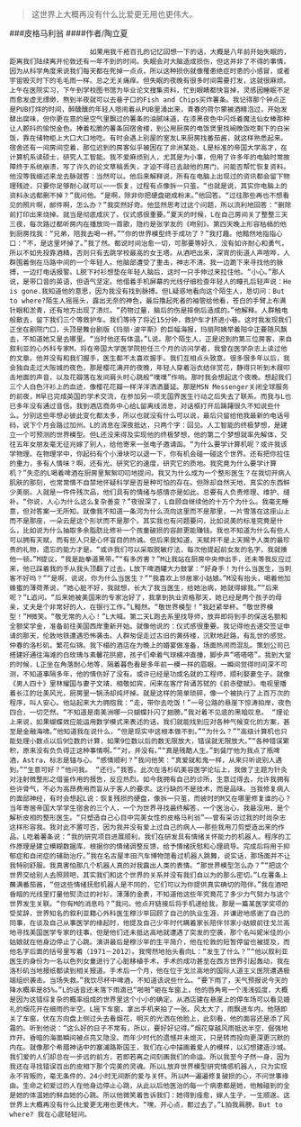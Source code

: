 > 这世界上大概再没有什么比爱更无用也更伟大。

###皮格马利翁
####作者/陶立夏

						如果用我千疮百孔的记忆回想一下的话，大概是八年前开始失眠的，距离我们陆续离开伦敦还有一年不到的时间。失眠会对大脑造成损伤，但这并非了不得的事情，因为从科学角度来说我们每天都在死掉一点点，所以这种损伤就像罹患绝症时患的小感冒，或者宇宙毁灭时下的毛毛雨一样。总之无关痛痒。但失眠的夜晚有很多时间需要打发，这就很麻烦。上午在医院实习，下午到学校图书馆为毕业论文搜集资料，忙到眼睛都快盲掉，灵感因睡眠不足而愈发虚无缥缈，熬到半夜就可以去巷子口的Fish and Chips买炸薯条。我记得那个钟点正是PUB打烊的时间，醉醺醺的年轻人喧闹着从PUB里涌出来，青春的荷尔蒙被酒精泡过，开始发酵出腐味，但你更在意的是空气里飘过的薯条的油腻味道，在漆黑夜色中闪烁着魔法仙女棒那种让人颤抖的愉悦金色。捧着松脆的薯条回宿舍楼，到公用厨房的电饭煲里找碗晚饭吃剩下的白米饭，靠在储物柜上大口大口地吃。有时会遇上别屋的室友L来厨房找番茄酱，就这样熟悉起来。宿舍还有一间房间空着，那位迟到的房客似乎被困在了非洲某处。L是标准的帝国大学高才，在计算机系读硕士，研究人工智能。我不爱麻烦别人，尤其是为小事，但用了许多年的电脑时常故障终于系统崩溃，写了许久的论文草稿丢失，才迫不得已去敲他的房门，问能否帮忙恢复资料。他没等我细述来龙去脉就答：当然可以。他后来解释说，所有在电脑上出现过的资讯都会留下物理残迹，只要你足够耐心就可以一一恢复，过程有点像拆一只茧。“也就是说，其实你电脑上的资料永远都删不掉？”我问他。“是啊，除非你把硬盘砸成粉末。”他回答。“过往那些再也不想看见的照片啊，邮件啊，怎么办？”我突然好奇。他显然思考过这个问题，所以流利地回答：“删除前打印出来烧掉。就当是彻底成灰了。仪式感很重要。”夏天的时候，L在自己房间关了整整三天三夜，每次路过都听房内在播放同一首歌，隐约是张学友的《吻别》。第四天晚上形容枯槁的他到厨房找我：“兄弟，陪我去喝一杯。”“你的世界模型终于成功了？”我打趣。他黯然地指指心口：“不，是这里坏掉了。”我了然。都说时间治愈一切，可那要等好久，没有如许耐心和勇气，所以不如先投靠酒精，否则只有去跳学校最高的女王塔。从酒吧出来，深宵的街道人声喧哗，人群围着倒在马路中间的一个年轻人。他脑部遭受了重击，神志不清。我一边跪下来寻找他的脉搏，一边打电话报警。L脱下衬衫想垫在年轻人脑后，这时一只手伸过来拉住他。“小心。”那人说，是带口音的英语，但语气坚定。他借着手机屏幕的光线仔细检查年轻人的瞳孔后轻声说：He is gone.我知道他的意思，因为我没有找到脉搏。但L疑惑地看向这个陌生人，恳切问：But to where?陌生人摇摇头，露出无奈的神色，最后撸起死者的袖管给他看，苍白的手臂上布满针眼和淤青，还有地方出现了溃烂。“药物过量，脑后的伤是摔倒后造成的。”他解释。人群触电般散去，留下我们三个等救护车。我们等待了将近15分钟，救护车才挤进小巷。这时我发现我们正坐在剧院门口，头顶是舞台剧版《玛丽·波平斯》的巨幅海报，玛丽阿姨举着阳伞正要随风飘去，不知道她又是去哪里。“当时他还有体温。”L说。那个陌生人，正是迟到的第三位房客，来自叙利亚的心外科专家M，将在帝国大学医学院担任三个月的访问学者，我曾在医学杂志上读过他的文章。他并没有和我们握手，医生都不太喜欢握手。我们互相点头致意。很多很多年以后，我会独自走过大阪城的夜色，那是樱花满开的夜晚，年轻人穿着浴衣结伴赏花，静得只听到木屐叩击地面的声音，以及花瓣落在发间肩头时心跳般“噗噗”作响。那时我会想起这个夜晚。想起我们三个人白色汗衫上的血迹，像樱花花瓣一样洋洋洒洒蔓延。那是MSN Messenger关闭全球服务的前夜，M早已完成英国的学术交流，在参加另一项无国界医生行动之后失去了联系。而我与L也已多年没有通过音信。我到酒店商务中心给L留离线消息，对话框打开后踌躇很久不知说些什么。分别这些年想必彼此变化都太多，所以也就没有什么可以说，最后只留给他我最新的电话号码，说下个月会路过加州。L的消息在深夜抵达，只两个字：回见。人工智能的终极梦想，是建立一个可预测的世界模型。但L还没来得及实现他的终极梦想，他的第二个梦想就率先解体，交往五年女朋友毫无征兆嫁了别人，给他寄来一张电子邀请函。“为什么要学计算机呢？或许我该学物理。在物理学中，你起码有个小滑块可以退一下，你有机会碰一碰这个世界。还有把你拉住的重力，多有人情味？啊，还有光，研究它的速度，研究它的质地。我究竟为什么要学计算机？”失恋的L喝着啤酒在厨房里絮絮叨叨地提问。我又为什么成为一个整形医生？在我切开病人肌肤的那刻，也常常情不自禁地怀疑科学是否是种可怕的存在。但除却自然天地，真实的东西鲜少美丽。人就是一件件残次品，他们具有的情绪与感情亦是如此。总要有人负责修理、维护、缝补。“你说，人心为什么这么复杂善变？”夜很深了，L自顾自继续他的十万个为什么。我毫无睡意，但对答案一无所知。就像我不知道一条河为什么流向这里而不是那里，一片雪落在这座山上而不是那座，一朵云是这个形状而不是那个。其实我也有问题要问，比如说美的标准究竟是什么，比如说为什么抽取多余脂肪比修补一个孩童破损的容颜更能赚钱。我也不知道为什么有些人可以拥有天赋，而有些人只是心怀盲目的热诚。但后来我知道，天赋并不是上天赐予人类的最珍贵的礼物，遗忘的能力才是。“或许我们可以采取脱敏疗法，每次他提起前女友的名字，我就揍他一顿。”M提议，“我是跆拳道黑带。”“有多厉害？”M让我站在厨房中央伸出手，还未等我反应过来，他已踩着我的手从我头顶翻了过去。L放下啤酒罐大力鼓掌：“好身手！为什么当医生，当刺客不好吗？”“是啊，说说，你为什么当医生？”“我喜欢上邻居家小姑娘。”M没有抬头，喝着他加蜂蜜的薄荷茶说，“她心脏不好，我就想，长大了我当医生，给她治病，她就得嫁我。”“后来呢？”L追问。“后来她被美国来的专家治好了，我拿到执业资格那天，她已经是两个孩子的母亲，丈夫是个非常好的人，在银行工作。”L黯然。“敬世界模型！”我赶紧举杯。“敬世界模型！”M微笑。“敬无常的人心！”L大喊。第二天L跑去系里找导师，放弃即将到手的保送名额和全额奖学金，准备前往美国西岸重新开始。就像他说的：仪式感很重要。我记得他去递交签证申请的那天，伦敦地铁遭遇恐怖袭击。人群匆促走过古旧的黄砖楼，沉默地赶路，有乱世的感觉。仲春的洛杉矶，繁花似锦。我下榻的酒店在为晚上的婚宴做准备，场面热闹而混乱。策划公司已搭建好通往海滩的白玫瑰与素馨花拱廊，孩子们牵着气球横冲直撞，脚步声“嗒嗒嗒”。我到大堂的时候，L正坐在角落耐心地等，隔着暮色看是多年前一模一样的眉眼。一瞬间觉得时间深不可测，不知道事隔多年，他的情伤好了没有。或许已经是功成名就的工程师，顺利娶妻生子。就像《男人四十》里林耀国与妻子文靖，相敬如宾，闲来在客厅背诵苏轼的《前赤壁赋》。电视里播着长江的壮美风光，厨房里一锅汤却炖坏掉。就是这样的简单琐碎，像一个被执行了上百万次的程序，叫人安心。他站起来大力拥抱我：“走，带你去吃饭！”一号公路的悬崖下惊涛拍岸，夜色四合，一切茫然。“不知道是南美洲哪一只蝴蝶扑闪了翅膀。”我对着不见底的黑暗叹息。 “理论上来说，如果蝴蝶效应能运用数学模式来表述的话，我们就能找到应对各种气候变化的方案，甚至是金融海啸。”他知道我在说什么，“但是现实中这根本做不到。”“为什么？”“高级计算机也只能处理小数点以后9位数的计算，如果9位数以后的数无限放大，错误就无限放大。”“各种错误累积，原来没有负负得正这种事情啊。”“对，并没有。”“真是残酷人生。”到餐厅他为我点了瓶啤酒，Astra，标志是锚与心。“感情顺利？”我问他笑：“真爱就和鬼一样，从来只听说别人遇到。”“生意可好？”他问我。 “还行。”我答。此次在洛杉矶美容医学论坛上，我做了主题为针灸对注射微整形之借鉴作用的报告，反应热烈。如今我拥有自己的诊所，生意过得去，允许我拥有些许骨气，不必为高昂费用而盲从于客人的要求。这行缺的不是技术，而是品味。当我修复病人的面部神经，有时会想起L说：恢复残损的硬盘，像拆一只茧，而彼时的M又在哪里修复谁的心？当年寄居帝国大学学生宿舍的三个人，一个为世界寻找最终解答，一个医治心，我最没用，是个解析皮相的整形医生。“只塑造自己心目中完美女性的皮格马利翁”——曾有采访过我的时尚杂志这样形容我。我对此不置可否，因为我并没有爱上过自己的病人——那些我用刀剪塑造出来的作品。L吃着薯条说：“我的研究项目进展顺利，我们在研发具有情绪关怀能力的机器人。程序的工作原理是建立模糊数据库，根据你的情绪调整反馈，给予情绪抚慰和心理疏导。完成后将用于抑郁症和自闭症的辅助治疗。”我在名古屋丰田汽车博物馆看过机器人跳舞，说实话，那场面并不让我特别舒服。我真害怕那几个机器人真的对我露出人类的表情。“那世界模型怎么办？”“把这个世界交给别人去照顾吧，其实我们和这个世界的关系并没有我们自以为的那么密切。”L在薯条上蘸满番茄酱，“但这些情绪抚慰机器人是不同的，它们可以为你提供真实确切的陪伴。”我在酒吧昏暗的光线里打量他熨烫过的衬衫，薄薄的金表，不知道他这些年究竟花了多少力气努力与这个世界发生关联。“你有M的消息吗？”我问。他点开链接后将手机递给我，那是一篇某医学奖项的受奖辞，世界知名的叙利亚籍心外科医生穆沙罕回顾了自己的执业生涯，并谦逊地感谢了自己的同事，在谈及自己从事医学的缘起时，他提及自己少年时代瞒着家长陪伴邻家小姑娘前往戈兰高地寻找美国医学专家的往事。但是他们还未抵达高地就遭遇了突发的空袭，那个名叫妮米佳的小姑娘就在他身边停止了心跳。演讲最后是穆沙罕的生平简介，他在伦敦的短暂停留也被提及，而他名字后面的括号里写着（1971－2012）。我愕然地抬头看向L：“发生了什么？”“他以叙利亚医生的身份为一名以色列女童进行了心脏移植手术，手术的成功甚至在西方世界引起轰动，我在洛杉矶当地报纸都读到相关报道。手术后一个月，他在位于戈兰高地的国际人道主义医院遭遇极端组织袭击。当场失救。”我饮尽杯中啤酒，不知道该说些什么。“要下雨了，天气预报说今天的降水概率是85%。”L的话音还未落下雨滴已“啪啪”砸在车窗上，他的唇角弯一个浅浅弧度，大概是因为这错综复杂的概率组成的世界里这个小小的确定。从酒店建在悬崖上的停车场可以看见婚礼的烟花开在细雨的半空。L摇下车窗，拿出手机来拍了一张。风太大了，雨飘进车内，他随即关了车窗，伏在方向盘上侧过头去看烟花，明灭的光洒在他脸上，此刻看，他的面容还是添了风霜的。听到他说：“这么好的日子不常有，所以，要好好记得。”烟花穿越风雨抵达半空，倔强地炸开。昏暗的海面瞬间被点亮又隐没。而年少时代的遗憾并未熄灭，只是转而投向更深更沉默的内在。就像那个希腊神话中的塞浦路斯国王，我们在心中描画着爱人的模样，以幻想建造沙城。我们爱的人们却总在一步远的前方，若即若离之间刻画我们的命运。所以我至今孑然一身，因为我还在寻找错误百出的皮相下那个完美的灵魂。所以L放弃世界模型研究情感机器人，只为实现永不背叛的，毫无条件的，24小时无间断的爱与关怀。所以M一遍遍修复破损的心，不问世事缘由。生命之初爱过的人在他身边停止心跳，从此以后他医治的每一个病患都是她，他触碰到的全是她的体温她的鲜血她的心跳。所以他微笑着告诉我们：她得到痊愈，嫁人生子，一生顺遂。这世界上大概再没有什么比爱更无用也更伟大。“嘿，开心点，都过去了。”L拍我肩膀。But to where? 我在心底轻轻问。			  		